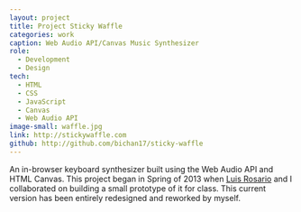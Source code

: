 ```yaml
---
layout: project
title: Project Sticky Waffle
categories: work
caption: Web Audio API/Canvas Music Synthesizer
role:
  - Development
  - Design
tech: 
  - HTML
  - CSS
  - JavaScript
  - Canvas
  - Web Audio API
image-small: waffle.jpg
link: http://stickywaffle.com
github: http://github.com/bichan17/sticky-waffle
---
```


An in-browser keyboard synthesizer built using the Web Audio API and HTML Canvas. This project began in Spring of 2013 when [Luis Rosario][luis] and I collaborated on building a small prototype of it for class. This current version has been entirely redesigned and reworked by myself.

[luis]: http://www.luisrosar.io